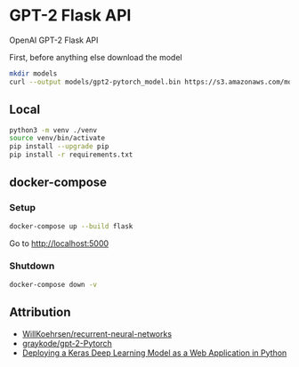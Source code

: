 # GPT-2 Flask API

OpenAI GPT-2 Flask API

First, before anything else download the model

```bash
mkdir models
curl --output models/gpt2-pytorch_model.bin https://s3.amazonaws.com/models.huggingface.co/bert/gpt2-pytorch_model.bin
```

## Local

```bash
python3 -m venv ./venv
source venv/bin/activate
pip install --upgrade pip
pip install -r requirements.txt
```

## docker-compose

### Setup

```bash
docker-compose up --build flask
```

Go to [http://localhost:5000](http://localhost:5000)

### Shutdown

```bash
docker-compose down -v
```

## Attribution

- [WillKoehrsen/recurrent-neural-networks](https://github.com/WillKoehrsen/recurrent-neural-networks)
- [graykode/gpt-2-Pytorch](https://github.com/graykode/gpt-2-Pytorch)
- [Deploying a Keras Deep Learning Model as a Web Application in Python](https://morioh.com/p/bbbc75c00f96/deploying-a-keras-deep-learning-model-as-a-web-application-in-python)
